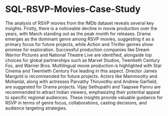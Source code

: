 # SQL-RSVP-Movies-Case-Study
The analysis of RSVP movies from the IMDb dataset reveals several key insights. Firstly, there is a noticeable decline in movie production over the years, with March standing out as the peak month for releases. Drama emerges as the dominant genre among RSVP movies, suggesting it as a primary focus for future projects, while Action and Thriller genres show promise for exploration. Successful production companies like Dream Warrior Pictures and National Theatre Live are identified, alongside top choices for global partnerships such as Marvel Studios, Twentieth Century Fox, and Warner Bros. Multilingual movie production is highlighted with Star Cinema and Twentieth Century Fox leading in this aspect. Director James Mangold is recommended for future projects. Actors like Mammootty and Mohanlal, along with actresses Parvathy Thiruvothu and Andrew Garfield, are suggested for Drama projects. Vijay Sethupathi and Taapsee Pannu are recommended to attract Indian viewers, emphasizing their potential appeal to specific regional audiences. These insights provide valuable guidance for RSVP in terms of genre focus, collaborations, casting decisions, and audience targeting strategies.